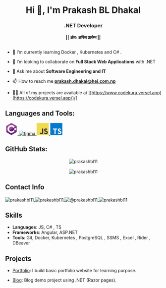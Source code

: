 <h1 align="center">Hi 👋, I'm Prakash BL Dhakal </h1>
<h3 align="center"> .NET Developer </h3>
<h4  align="center"><b></b>|| अंत: अस्ति प्रारंम्भ ||</h4>

##
- 🔭 I’m currently learning Docker , Kubernetes and C# .

- 👯 I’m looking to collaborate on **Full Stack Web Applications** with .NET 

- 💬 Ask me about **Software Engineering and IT**

- 📫 How to reach me **prakash.dhakal@hei.com.np**
  
- 👨‍💻 All of my projects are available at [[https://www.codekura.versel.app](https://codekura.versel.app/)/]


## Languages and Tools:

<p align="left">
  <a href="https://www.w3schools.com/cs/" target="_blank" rel="noreferrer">
    <img src="https://raw.githubusercontent.com/devicons/devicon/master/icons/csharp/csharp-original.svg" alt="csharp" width="40" height="40"/>
  </a>
  <a href="https://www.figma.com/" target="_blank" rel="noreferrer">
    <img src="https://www.vectorlogo.zone/logos/figma/figma-icon.svg" alt="figma" width="40" height="40"/>
  </a>
  <a href="https://developer.mozilla.org/en-US/docs/Web/JavaScript" target="_blank" rel="noreferrer">
    <img src="https://raw.githubusercontent.com/devicons/devicon/master/icons/javascript/javascript-original.svg" alt="javascript" width="40" height="40"/>
  </a>
  <a href="https://www.typescriptlang.org/" target="_blank" rel="noreferrer">
    <img src="https://raw.githubusercontent.com/devicons/devicon/master/icons/typescript/typescript-original.svg" alt="typescript" width="40" height="40"/>
  </a>
</p>

## GitHub Stats:

<p align="center">
  <img align="center" src="https://github-readme-stats.vercel.app/api?username=prakashbl11&show_icons=true&theme=dark&locale=en" alt="prakashbl11" />
</p>
<p align="center">
  <img align="center" src="https://github-readme-streak-stats.herokuapp.com/?user=prakashbl11&theme=dark" alt="prakashbl11" />
</p>

## Contact Info

<p align="left">
  <a href="https://twitter.com/prakashbl11" target="_blank">
    <img align="center" src="https://raw.githubusercontent.com/rahuldkjain/github-profile-readme-generator/master/src/images/icons/Social/twitter.svg" alt="prakashbl11" height="30" width="40" />
  </a>
  <a href="https://linkedin.com/in/prakashbl11/" target="_blank">
    <img align="center" src="https://raw.githubusercontent.com/rahuldkjain/github-profile-readme-generator/master/src/images/icons/Social/linked-in-alt.svg" alt="prakashbl11" height="30" width="40" />
  </a>
  <a href="https://medium.com/@prakashbl11" target="_blank">
    <img align="center" src="https://raw.githubusercontent.com/rahuldkjain/github-profile-readme-generator/master/src/images/icons/Social/medium.svg" alt="@prakashbl11" height="30" width="40" />
  </a>
  <a href="https://www.leetcode.com/prakashbl11" target="_blank">
    <img align="center" src="https://raw.githubusercontent.com/rahuldkjain/github-profile-readme-generator/master/src/images/icons/Social/leet-code.svg" alt="prakashbl11" height="30" width="40" />
  </a>
</p>

## Skills

- **Languages**: JS, C# , TS
- **Frameworks**: Angular, ASP.NET
- **Tools**: Git, Docker, Kubernetes , PostgreSQL , SSMS , Excel , Rider , DBeaver

## Projects

- [Portfolio](https://github.com/prakashbl11/portfolio-basic): I build basic portfolio website for learning purpose.
  
- [Blog](https://github.com/prakashbl11/blog-basic): Blog demo project using .NET (Razor pages).



